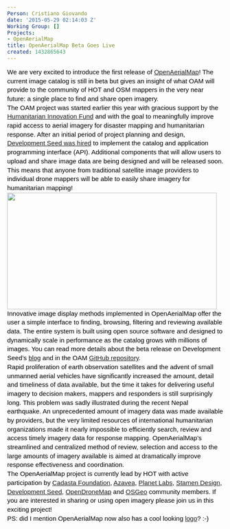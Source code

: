 ```yaml
---
Person: Cristiano Giovando
date: '2015-05-29 02:14:03 Z'
Working Group: []
Projects:
- OpenAerialMap
title: OpenAerialMap Beta Goes Live
created: 1432865643
---
```

<p style="line-height: 1.38; margin-top: 0pt; margin-bottom: 0pt;" dir="ltr"><span style="font-size: 15px; font-family: Arial; color: #000000; background-color: transparent; font-weight: normal; font-style: normal; font-variant: normal; text-decoration: none; vertical-align: baseline; white-space: pre-wrap;">We are very excited to introduce the first release of <a href="http://beta.openaerialmap.org/" target="_blank">OpenAerialMap</a>! The current image catalog is still in beta but gives an insight of what OAM will provide to the community of HOT and OSM mappers in the very near future: a single place to find and share open imagery.</span></p><p style="line-height: 1.38; margin-top: 0pt; margin-bottom: 0pt;" dir="ltr"><span style="font-size: 15px; font-family: Arial; color: #000000; background-color: transparent; font-weight: normal; font-style: normal; font-variant: normal; text-decoration: none; vertical-align: baseline; white-space: pre-wrap;"><span style="line-height: 20.7000007629395px;">The OAM project was started earlier this year with gracious support by the </span><a style="line-height: 20.7000007629395px;" href="http://www.elrha.org/map-location/openaerialmap/" target="_blank">Humanitarian Innovation Fund</a><span style="line-height: 20.7000007629395px;"> and with the goal to meaningfully improve rapid access to aerial imagery for disaster mapping and humanitarian response. After an initial period of project planning and design, </span><a style="line-height: 20.7000007629395px;" href="https://github.com/hotosm/OpenAerialMap/wiki/Catalog-Tech-Challenge" target="_blank">Development Seed was hired</a><span style="line-height: 20.7000007629395px;"> to implement the catalog and application programming interface (API). Additional components that will allow users to upload and share image data are being designed and will be released soon. This means that anyone from traditional satellite image providers to individual drone mappers will be able to easily share imagery for humanitarian mapping!</span></span></p><p style="line-height: 1.38; margin-top: 0pt; margin-bottom: 0pt;" dir="ltr"><span style="font-size: 15px; font-family: Arial; color: #000000; background-color: transparent; font-weight: normal; font-style: normal; font-variant: normal; text-decoration: none; vertical-align: baseline; white-space: pre-wrap;"><a href="http://beta.openaerialmap.org/" target="_blank"><img class="image-large" src="/sites/default/files/styles/large/public/oambeta.png?itok=DANFdL5W" alt="" width="488" height="271"></a></span></p><p style="line-height: 1.38; margin-top: 0pt; margin-bottom: 0pt;" dir="ltr"><span style="font-size: 15px; font-family: Arial; color: #000000; font-style: normal; vertical-align: baseline; white-space: pre-wrap; background-color: transparent;"><span style="line-height: 20.7000007629395px;">Innovative image display methods implemented in OpenAerialMap offer the user a simple interface to finding, browsing, filtering and reviewing available data. The entire system is built using open source software and designed to dynamically scale in performance as the catalog grows with millions of images. You can read more details about the beta release on Development Seed’s </span><a style="line-height: 20.7000007629395px;" href="https://developmentseed.org/blog/2015/05/27/introducing-openaerialmap" target="_blank">blog</a><span style="line-height: 20.7000007629395px;"> and in the OAM </span><a style="line-height: 20.7000007629395px;" href="https://github.com/hotosm/OpenAerialMap">GitHub repository</a><span style="line-height: 20.7000007629395px;">.</span></span></p><p style="line-height: 1.38; margin-top: 0pt; margin-bottom: 0pt;" dir="ltr"><span style="font-size: 15px; font-family: Arial; color: #000000; font-style: normal; vertical-align: baseline; white-space: pre-wrap; background-color: transparent;">Rapid proliferation of earth observation satellites and the advent of small unmanned aerial vehicles have significantly increased the amount, detail and timeliness of data available, but the time it takes for delivering useful imagery to decision makers, mappers and responders is still surprisingly long. This problem was sadly illustrated during the recent Nepal earthquake. An unprecedented amount of imagery data was made available by providers, but the very limited resources of international humanitarian organizations made it nearly impossible to efficiently search, review and access timely imagery data for response mapping. OpenAerialMap’s streamlined and centralized method of review, selection and access to the large amounts of imagery available is aimed at dramatically improve response effectiveness and coordination.</span></p><p style="line-height: 1.38; margin-top: 0pt; margin-bottom: 0pt;" dir="ltr"><span style="font-size: 15px; font-family: Arial; color: #000000; font-style: normal; vertical-align: baseline; white-space: pre-wrap; background-color: transparent;">The OpenAerialMap project is currently lead by HOT with active participation by <a href="http://cadasta.org/" target="_blank">Cadasta Foundation</a>, <a href="http://www.azavea.com/" target="_blank">Azavea</a>, <a href="https://www.planet.com/" target="_blank">Planet Labs</a>, <a href="http://stamen.com/" target="_blank">Stamen Design</a>, <a href="https://developmentseed.org/" target="_blank">Development Seed</a>, <a href="http://opendronemap.github.io/odm/" target="_blank">OpenDroneMap</a> and <a href="http://www.osgeo.org/" target="_blank">OSGeo</a> community members. If you are interested in sharing or using open imagery please join us in this exciting project!</span></p><p style="line-height: 1.38; margin-top: 0pt; margin-bottom: 0pt;" dir="ltr"><span style="font-size: 15px; font-family: Arial; color: #000000; vertical-align: baseline; white-space: pre-wrap; background-color: transparent;">PS: did I mention OpenAerialMap now also has a cool looking <a href="https://github.com/hotosm/OpenAerialMap/issues/7#issuecomment-99248319" target="_blank">logo</a>? :-)</span></p>
